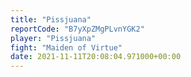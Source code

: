 ```yaml
---
title: "Pissjuana"
reportCode: "B7yXpZMgPLvnYGK2"
player: "Pissjuana"
fight: "Maiden of Virtue"
date: 2021-11-11T20:08:04.971000+00:00
---
```

